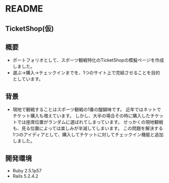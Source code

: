 # README

## TicketShop(仮)

## 概要
- ポートフォリオとして、スポーツ観戦特化のTicketShopの模擬ページを作成しました。
- 選ぶ→購入→チェックインまでを、1つのサイト上で完結させることを目的としています。

## 背景
- 現地で観戦することはスポーツ観戦の1番の醍醐味です。
  近年ではネットでチケット購入も増えています。
  しかし、大半の場合その時に購入したチケットでは座席位置がランダムに選ばれてしまっています。
  せっかくの現地観戦も、見る位置によっては楽しみが半減してしまいます。
  この問題を解決する1つのアイディアとして、購入してチケットに対してチェックイン機能と追加しました。


## 開発環境
- Ruby 2.5.1p57
- Rails 5.2.4.2